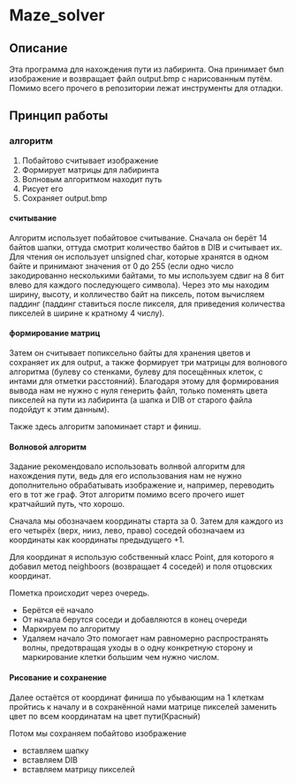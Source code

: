 # Maze_solver
## Описание
Эта программа для нахождения пути из лабиринта. Она принимает бмп изображение и возвращает файл output.bmp с нарисованным путём. Помимо всего прочего в репозитории лежат инструменты для отладки.

## Принцип работы
### алгоритм
1. Побайтово считывает изображение
2. Формирует матрицы для лабиринта
3. Волновым алгоритмом находит путь
4. Рисует его
5. Сохраняет output.bmp

#### считывание
Алгоритм использует побайтовое считывание. Сначала он берёт 14 байтов шапки, оттуда смотрит количество байтов в DIB и считывает их. Для чтения он использует unsigned char, которые хранятся в одном байте и принимают значения от 0 до 255 (если одно число закодированно несколькими байтами, то мы используем сдвиг на 8 бит влево для каждого последующего символа). Через это мы находим ширину, высоту, и колличество байт на пиксель, потом вычисляем паддинг (паддинг ставиться после пикселя, для приведения количества пикселей в ширине к кратному 4 числу).

#### формирование матриц
Затем он считывает попиксельно байты для хранения цветов и сохраняет их для output, а также формирует три матрицы для волнового алгоритма (булеву со стенками, булеву для посещённых клеток, с интами для отметки расстояний). Благодаря этому для формирования вывода нам не нужно с нуля генерить файл, только поменять цвета пикселей на пути из лабиринта (а шапка и DIB от старого файла подойдут к этим данным).

Также здесь алгоритм запоминает старт и финиш.

#### Волновой алгоритм
Задание рекомендовало использовать волнвой алгоритм для нахождения пути, ведь для его использования нам не нужно дополнительно обрабатывать изображение и, например, переводить его в тот же граф. Этот алгоритм помимо всего прочего ишет кратчайший путь, что хорошо.

Сначала мы обозначаем координаты старта за 0. Затем для каждого из его четырёх (верх, нииз, лево, право) соседей обозначаем из координаты как координаты предыдущего +1.

Для координат я использую собственный класс Point, для которого я добавил метод neighboors (возвращает 4 соседей) и поля отцовских координат.

Пометка происходит через очередь. 
* Берётся её начало
* От начала берутся соседи и добавляются в конец очереди
* Маркируем по алгоритму
* Удаляем начало
Это помогает нам равномерно распространять волны, предотвращая уходы в о одну конкретную сторону и маркирование клетки большим чем нужно числом.

#### Рисование и сохранение
Далее остаётся от координат финиша по убывающим на 1 клеткам пройтись к началу и в сохранённой нами матрице пикселей заменить цвет по всем координатам на цвет пути(Красный)

Потом мы сохраняем побайтово изображение 
* вставляем шапку
* вставляем DIB
* вставляем матрицу пикселей
